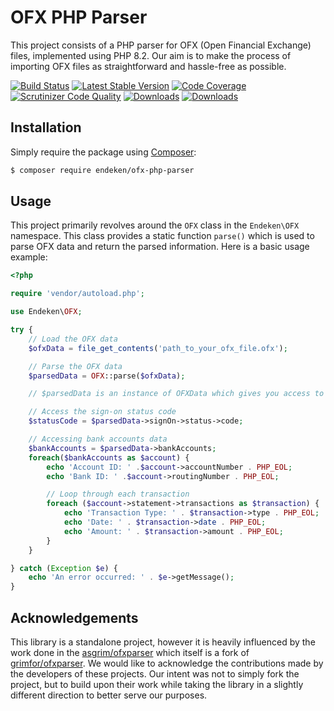 # OFX PHP Parser
This project consists of a PHP parser for OFX (Open Financial Exchange) files, implemented using PHP 8.2. Our aim is to make the process of importing OFX files as straightforward and hassle-free as possible.

[![Build Status](https://scrutinizer-ci.com/g/endeken-com/ofx-php-parser/badges/build.png?b=main)](https://scrutinizer-ci.com/g/endeken-com/ofx-php-parser/build-status/main)
[![Latest Stable Version](https://img.shields.io/github/v/release/endeken-com/ofx-php-parser.svg)](https://packagist.org/packages/endeken/ofx-php-parser)
[![Code Coverage](https://scrutinizer-ci.com/g/endeken-com/ofx-php-parser/badges/coverage.png?b=main)](https://scrutinizer-ci.com/g/endeken/ofx-php-parser/?branch=master)
[![Scrutinizer Code Quality](https://scrutinizer-ci.com/g/endeken-com/ofx-php-parser/badges/quality-score.png?b=main)](https://scrutinizer-ci.com/g/endeken/ofx-php-parser/?branch=master)
[![Downloads](https://img.shields.io/packagist/dt/endeken/ofx-php-parser.svg)](https://packagist.org/packages/endeken/ofx-php-parser)
[![Downloads](https://img.shields.io/badge/license-MIT-brightgreen.svg)](./LICENSE)


## Installation
Simply require the package using [Composer](https://getcomposer.org/):

```bash
$ composer require endeken/ofx-php-parser
```

## Usage
This project primarily revolves around the `OFX` class in the `Endeken\OFX` namespace. This class provides a static function `parse()` which is used to parse OFX data and return the parsed information. Here is a basic usage example:
```php
<?php

require 'vendor/autoload.php';

use Endeken\OFX;

try {
    // Load the OFX data
    $ofxData = file_get_contents('path_to_your_ofx_file.ofx');

    // Parse the OFX data
    $parsedData = OFX::parse($ofxData);

    // $parsedData is an instance of OFXData which gives you access to all parsed data

    // Access the sign-on status code
    $statusCode = $parsedData->signOn->status->code;

    // Accessing bank accounts data
    $bankAccounts = $parsedData->bankAccounts;
    foreach($bankAccounts as $account) {
        echo 'Account ID: ' .$account->accountNumber . PHP_EOL;
        echo 'Bank ID: ' .$account->routingNumber . PHP_EOL;

        // Loop through each transaction
        foreach ($account->statement->transactions as $transaction) {
            echo 'Transaction Type: ' . $transaction->type . PHP_EOL;
            echo 'Date: ' . $transaction->date . PHP_EOL;
            echo 'Amount: ' . $transaction->amount . PHP_EOL;
        }
    }

} catch (Exception $e) {
    echo 'An error occurred: ' . $e->getMessage();
}
```

## Acknowledgements

This library is a standalone project, however it is heavily influenced by the work done in the [asgrim/ofxparser](https://github.com/asgrim/ofxparser) which itself is a fork of [grimfor/ofxparser](https://github.com/grimfor/ofxparser). We would like to acknowledge the contributions made by the developers of these projects. Our intent was not to simply fork the project, but to build upon their work while taking the library in a slightly different direction to better serve our purposes.
